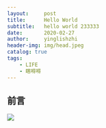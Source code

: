 ```yaml
---
layout:     post
title:      Hello World
subtitle:   hello world 233333
date:       2020-02-27
author:     yinglishzhi
header-img: img/head.jpeg
catalog: true
tags:
    - LIFE
    - 瞎嘚嘚
---
```


## 前言

![](https://c-ssl.duitang.com/uploads/item/201512/31/20151231205613_PdwyJ.png)
